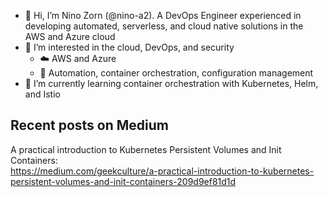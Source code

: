 - 👋 Hi, I’m Nino Zorn (@nino-a2). A DevOps Engineer experienced in developing automated, serverless, and cloud native solutions in the AWS and Azure cloud
- 👀 I’m interested in the cloud, DevOps, and security
  - ☁️ AWS and Azure
  - 🚀 Automation, container orchestration, configuration management
- 🌱 I’m currently learning container orchestration with Kubernetes, Helm, and Istio

## Recent posts on Medium
A practical introduction to Kubernetes Persistent Volumes and Init Containers:\
https://medium.com/geekculture/a-practical-introduction-to-kubernetes-persistent-volumes-and-init-containers-209d9ef81d1d
